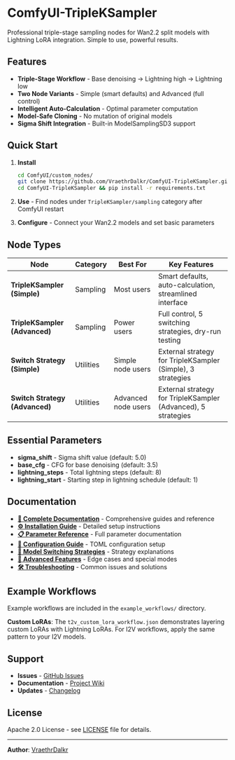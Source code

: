 # ComfyUI-TripleKSampler

Professional triple-stage sampling nodes for Wan2.2 split models with Lightning LoRA integration. Simple to use, powerful results.

## Features

- **Triple-Stage Workflow** - Base denoising → Lightning high → Lightning low
- **Two Node Variants** - Simple (smart defaults) and Advanced (full control)
- **Intelligent Auto-Calculation** - Optimal parameter computation
- **Model-Safe Cloning** - No mutation of original models
- **Sigma Shift Integration** - Built-in ModelSamplingSD3 support

## Quick Start

1. **Install**
   ```bash
   cd ComfyUI/custom_nodes/
   git clone https://github.com/VraethrDalkr/ComfyUI-TripleKSampler.git
   cd ComfyUI-TripleKSampler && pip install -r requirements.txt
   ```

2. **Use** - Find nodes under `TripleKSampler/sampling` category after ComfyUI restart

3. **Configure** - Connect your Wan2.2 models and set basic parameters

## Node Types

| Node | Category | Best For | Key Features |
|------|----------|----------|--------------|
| **TripleKSampler (Simple)** | Sampling | Most users | Smart defaults, auto-calculation, streamlined interface |
| **TripleKSampler (Advanced)** | Sampling | Power users | Full control, 5 switching strategies, dry-run testing |
| **Switch Strategy (Simple)** | Utilities | Simple node users | External strategy for TripleKSampler (Simple), 3 strategies |
| **Switch Strategy (Advanced)** | Utilities | Advanced node users | External strategy for TripleKSampler (Advanced), 5 strategies |

## Essential Parameters

- **sigma_shift** - Sigma shift value (default: 5.0)
- **base_cfg** - CFG for base denoising (default: 3.5)
- **lightning_steps** - Total lightning steps (default: 8)
- **lightning_start** - Starting step in lightning schedule (default: 1)

## Documentation

- **[📖 Complete Documentation](https://github.com/VraethrDalkr/ComfyUI-TripleKSampler/wiki)** - Comprehensive guides and reference
- **[⚙️ Installation Guide](https://github.com/VraethrDalkr/ComfyUI-TripleKSampler/wiki/Installation-Guide)** - Detailed setup instructions
- **[📋 Parameter Reference](https://github.com/VraethrDalkr/ComfyUI-TripleKSampler/wiki/Parameter-Reference)** - Full parameter documentation
- **[🔧 Configuration Guide](https://github.com/VraethrDalkr/ComfyUI-TripleKSampler/wiki/Configuration-Guide)** - TOML configuration setup
- **[🎯 Model Switching Strategies](https://github.com/VraethrDalkr/ComfyUI-TripleKSampler/wiki/Model-Switching-Strategies)** - Strategy explanations
- **[🚀 Advanced Features](https://github.com/VraethrDalkr/ComfyUI-TripleKSampler/wiki/Advanced-Features)** - Edge cases and special modes
- **[🛠️ Troubleshooting](https://github.com/VraethrDalkr/ComfyUI-TripleKSampler/wiki/Troubleshooting)** - Common issues and solutions

## Example Workflows

Example workflows are included in the `example_workflows/` directory.

**Custom LoRAs**: The `t2v_custom_lora_workflow.json` demonstrates layering custom LoRAs with Lightning LoRAs. For I2V workflows, apply the same pattern to your I2V models.

## Support

- **Issues** - [GitHub Issues](https://github.com/VraethrDalkr/ComfyUI-TripleKSampler/issues)
- **Documentation** - [Project Wiki](https://github.com/VraethrDalkr/ComfyUI-TripleKSampler/wiki)
- **Updates** - [Changelog](CHANGELOG.md)

## License

Apache 2.0 License - see [LICENSE](LICENSE) file for details.

---

**Author**: [VraethrDalkr](https://github.com/VraethrDalkr)